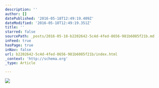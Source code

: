 ```yaml
---
description: ''
author: []
datePublished: '2016-05-18T12:49:19.409Z'
dateModified: '2016-05-18T12:49:19.351Z'
title: ''
starred: false
sourcePath: _posts/2016-05-18-b2202642-5c4d-4fed-8656-981b6085f21b.md
inFeed: true
hasPage: true
inNav: false
url: b2202642-5c4d-4fed-8656-981b6085f21b/index.html
_context: 'http://schema.org'
_type: Article

---
```

![](https://the-grid-user-content.s3-us-west-2.amazonaws.com/f2c675b3-73df-486f-90d5-bd06954648cf.jpg)